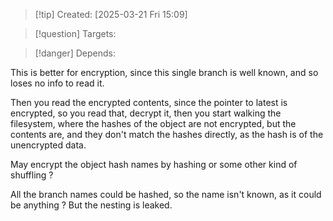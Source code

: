 
>[!tip] Created: [2025-03-21 Fri 15:09]

>[!question] Targets: 

>[!danger] Depends: 

This is better for encryption, since this single branch is well known, and so loses no info to read it.

Then you read the encrypted contents, since the pointer to latest is encrypted, so you read that, decrypt it, then you start walking the filesystem, where the hashes of the object are not encrypted, but the contents are, and they don't match the hashes directly, as the hash is of the unencrypted data.

May encrypt the object hash names by hashing or some other kind of shuffling ?

All the branch names could be hashed, so the name isn't known, as it could be anything ?  But the nesting is leaked.